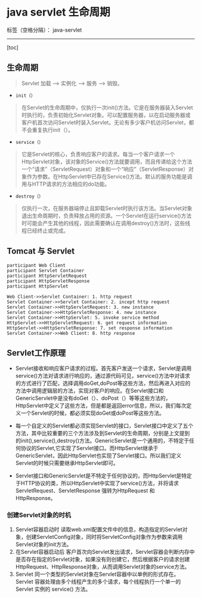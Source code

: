 # java servlet 生命周期

标签（空格分隔）： java-servlet

---

[toc]

## 生命周期

> Servlet 加载 —> 实例化 —> 服务 —> 销毁。

- `init（）`
> 在Servlet的生命周期中，仅执行一次init()方法。它是在服务器装入Servlet时执行的，负责初始化Servlet对象。可以配置服务器，以在启动服务器或客户机首次访问Servlet时装入Servlet。无论有多少客户机访问Servlet，都不会重复执行init（）。

- `service（）`
> 它是Servlet的核心，负责响应客户的请求。每当一个客户请求一个HttpServlet对象，该对象的Service()方法就要调用，而且传递给这个方法一个“请求”（ServletRequest）对象和一个“响应”（ServletResponse）对象作为参数。在HttpServlet中已存在Service()方法。默认的服务功能是调用与HTTP请求的方法相应的do功能。

- `destroy（）`
> 仅执行一次，在服务器端停止且卸载Servlet时执行该方法。当Servlet对象退出生命周期时，负责释放占用的资源。一个Servlet在运行service()方法时可能会产生其他的线程，因此需要确认在调用destroy()方法时，这些线程已经终止或完成。

## Tomcat 与 Servlet

```sequence
participant Web Client
participant Servlet Container
participant HttpServletRequest
participant HttpServletResponse
participant HttpServlet

Web Client->>Servlet Container: 1. http request
Servlet Container->>Servlet Container: 2. incept http request
Servlet Container->>HttpServletRequest: 3. new instance
Servlet Container->>HttpServletResponse: 4. new instance
Servlet Container->>HttpServlet: 5. invoke service method
HttpServlet->>HttpServletRequest: 6. get request information
HttpServlet->>HttpServletResponse: 7. set response information
Servlet Container->>Web Client: 8. http response
```

## Servlet工作原理
- Servlet接收和响应客户请求的过程。首先客户发送一个请求，Servlet是调用service()方法对请求进行响应的，通过源代码可见，service()方法中对请求的方式进行了匹配，选择调用doGet,doPost等这些方法，然后再进入对应的方法中调用逻辑层的方法，实现对客户的响应。在Servlet接口和GenericServlet中是没有doGet（）、doPost（）等等这些方法的，HttpServlet中定义了这些方法，但是都是返回error信息，所以，我们每次定义一个Servlet的时候，都必须实现doGet或doPost等这些方法。

- 每一个自定义的Servlet都必须实现Servlet的接口，Servlet接口中定义了五个方法，其中比较重要的三个方法涉及到Servlet的生命周期，分别是上文提到的init(),service(),destroy()方法。GenericServlet是一个通用的，不特定于任何协议的Servlet,它实现了Servlet接口。而HttpServlet继承于GenericServlet，因此HttpServlet也实现了Servlet接口。所以我们定义Servlet的时候只需要继承HttpServlet即可。

- Servlet接口和GenericServlet是不特定于任何协议的，而HttpServlet是特定于HTTP协议的类，所以HttpServlet中实现了service()方法，并将请求ServletRequest、ServletResponse
强转为HttpRequest 和 HttpResponse。

### 创建Servlet对象的时机

1. Servlet容器启动时
读取web.xml配置文件中的信息，构造指定的Servlet对象，创建ServletConfig对象，同时将ServletConfig对象作为参数来调用Servlet对象的init方法。
1. 在Servlet容器启动后
客户首次向Servlet发出请求，Servlet容器会判断内存中是否存在指定的Servlet对象，如果没有则创建它，然后根据客户的请求创建HttpRequest、HttpResponse对象，从而调用Servlet对象的service方法。
1. Servlet
同一个类型的Servlet对象在Servlet容器中以单例的形式存在。Servlet 容器处理由多个线程产生的多个请求，每个线程执行一个单一的 Servlet 实例的 service() 方法。
